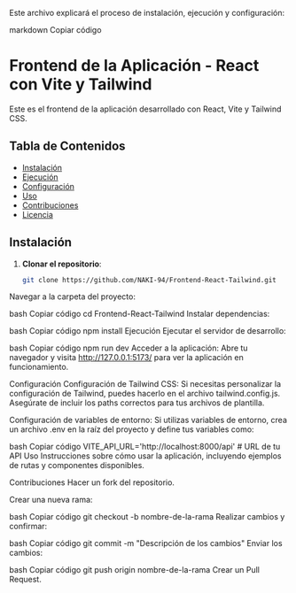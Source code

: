 Este archivo explicará el proceso de instalación, ejecución y configuración:

markdown
Copiar código
# Frontend de la Aplicación - React con Vite y Tailwind

Este es el frontend de la aplicación desarrollado con React, Vite y Tailwind CSS.

## Tabla de Contenidos

- [Instalación](#instalación)
- [Ejecución](#ejecución)
- [Configuración](#configuración)
- [Uso](#uso)
- [Contribuciones](#contribuciones)
- [Licencia](#licencia)

## Instalación

1. **Clonar el repositorio**:
   ```bash
   git clone https://github.com/NAKI-94/Frontend-React-Tailwind.git
Navegar a la carpeta del proyecto:

bash
Copiar código
cd Frontend-React-Tailwind
Instalar dependencias:

bash
Copiar código
npm install
Ejecución
Ejecutar el servidor de desarrollo:

bash
Copiar código
npm run dev
Acceder a la aplicación: Abre tu navegador y visita http://127.0.0.1:5173/ para ver la aplicación en funcionamiento.

Configuración
Configuración de Tailwind CSS: Si necesitas personalizar la configuración de Tailwind, puedes hacerlo en el archivo tailwind.config.js. Asegúrate de incluir los paths correctos para tus archivos de plantilla.

Configuración de variables de entorno: Si utilizas variables de entorno, crea un archivo .env en la raíz del proyecto y define tus variables como:

bash
Copiar código
VITE_API_URL='http://localhost:8000/api'  # URL de tu API
Uso
Instrucciones sobre cómo usar la aplicación, incluyendo ejemplos de rutas y componentes disponibles.

Contribuciones
Hacer un fork del repositorio.

Crear una nueva rama:

bash
Copiar código
git checkout -b nombre-de-la-rama
Realizar cambios y confirmar:

bash
Copiar código
git commit -m "Descripción de los cambios"
Enviar los cambios:

bash
Copiar código
git push origin nombre-de-la-rama
Crear un Pull Request.

